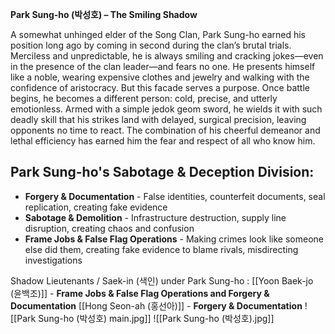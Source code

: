 **Park Sung-ho (박성호) – The Smiling Shadow**

A somewhat unhinged elder of the Song Clan, Park Sung-ho earned his position long ago by coming in second during the clan’s brutal trials. Merciless and unpredictable, he is always smiling and cracking jokes—even in the presence of the clan leader—and fears no one. He presents himself like a noble, wearing expensive clothes and jewelry and walking with the confidence of aristocracy.
But this facade serves a purpose. Once battle begins, he becomes a different person: cold, precise, and utterly emotionless. Armed with a simple jedok geom sword, he wields it with such deadly skill that his strikes land with delayed, surgical precision, leaving opponents no time to react. The combination of his cheerful demeanor and lethal efficiency has earned him the fear and respect of all who know him.

## Park Sung-ho's Sabotage & Deception Division:
- **Forgery & Documentation** - False identities, counterfeit documents, seal replication, creating fake evidence
- **Sabotage & Demolition** - Infrastructure destruction, supply line disruption, creating chaos and confusion
- **Frame Jobs & False Flag Operations** - Making crimes look like someone else did them, creating fake evidence to blame rivals, misdirecting investigations

Shadow Lieutenants / Saek-in (색인) under Park Sung-ho :
[[Yoon Baek-jo (윤백조)]] - **Frame Jobs & False Flag Operations and Forgery & Documentation**
[[Hong Seon-ah (홍선아)]] - **Forgery & Documentation**
![[Park Sung-ho (박성호) main.jpg]]
![[Park Sung-ho (박성호).jpg]]